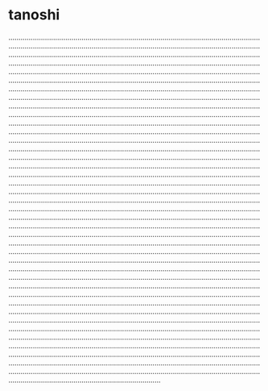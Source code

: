 # tanoshi

...........................................................................................................................................................................................................................................................................................................................................................................................................................................................................................................................................................................................................................................................................................................................................................................................................................................................................................................................................................................................................................................................................................................................................................................................................................................................................................................................................................................................................................................................................................................................................................................................................................................................................................................................................................................................................................................................................................................................................................................................................................................................................................................................................................................................................................................................................................................................................................................................................................................................................................................................................................................................................................................................................................................................................................................................................................................................................................................................................................................................................................................................................................................................................................................................................................................................................................................................................................................................................................................................................................................................................................................................................................................................................................................................................................................................................................................................................................................................................................................................................................................................................................................................................................................................................................................................................................................................................................................................................................................................................................................................................................................................................................................................................................................................................................................................................................................................................................................................................................................................................................................................................................................................................................................................................................................